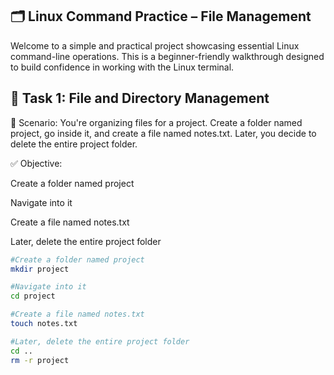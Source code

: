 ## 🗂️ Linux Command Practice – File Management
Welcome to a simple and practical project showcasing essential Linux command-line operations. This is a beginner-friendly walkthrough designed to build confidence in working with the Linux terminal.

## 🧪 Task 1: File and Directory Management
🔧 Scenario:
You're organizing files for a project. Create a folder named project, go inside it, and create a file named notes.txt. Later, you decide to delete the entire project folder.

✅ Objective:

Create a folder named project

Navigate into it

Create a file named notes.txt

Later, delete the entire project folder
```bash
#Create a folder named project
mkdir project

#Navigate into it
cd project

#Create a file named notes.txt
touch notes.txt

#Later, delete the entire project folder
cd ..
rm -r project
```

